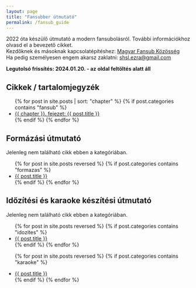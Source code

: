 ```yaml
---
layout: page
title: "Fansubber útmutató"
permalink: /fansub_guide
---
```


2022 óta készülő útmutató a modern fansubolásról. További információkhoz olvasd el a bevezető cikket.  
Kezdőknek és másoknak kapcsolatépítéshez: [Magyar Fansub Közösség](https://discord.gg/gam4ZVWKvn)  
Ha pedig személyesen engem akarsz zaklatni: [shsl.ezra@gmail.com](mailto:shsl.ezra@gmail.com)

**Legutolsó frissítés: 2024.01.20. - az oldal feltöltés alatt áll**


## Cikkek / tartalomjegyzék
<ul>
  {% for post in site.posts | sort: "chapter" %}
	{% if post.categories contains "fansub" %}
		<li>
		  <a href="{{ post.url }}">{{ chapter }}. fejezet: {{ post.title }}</a>
		</li>
	{% endif %}
  {% endfor %}
</ul>


## Formázási útmutató

Jelenleg nem található cikk ebben a kategóriában.
<ul>
  {% for post in site.posts reversed %}
	{% if post.categories contains "formazas" %}
		<li>
		  <a href="{{ post.url }}">{{ post.title }}</a>
		</li>
	{% endif %}
  {% endfor %}
</ul>


## Időzítési és karaoke készítési útmutató

Jelenleg nem található cikk ebben a kategóriában.
<ul>
  {% for post in site.posts reversed %}
	{% if post.categories contains "idozites" %}
		<li>
		  <a href="{{ post.url }}">{{ post.title }}</a>
		</li>
	{% endif %}
  {% endfor %}
	
  {% for post in site.posts reversed %}
	{% if post.categories contains "karaoke" %}
		<li>
		  <a href="{{ post.url }}">{{ post.title }}</a>
		</li>
	{% endif %}
  {% endfor %}
</ul>